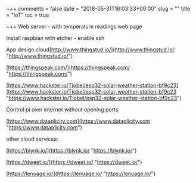 +++
comments = false
date = "2018-05-31T16:03:33+00:00"
slug = ""
title = "IoT"
toc = true

+++
Web server - with temperature readings web page

Install raspbian with etcher - enable ssh

App design cloud[http://www.thingstud.io/](http://www.thingstud.io/ "http://www.thingstud.io/")

[https://thingspeak.com/](https://thingspeak.com/ "https://thingspeak.com/")

[https://www.hackster.io/Tiobel/esp32-solar-weather-station-bf9c23](https://www.hackster.io/Tiobel/esp32-solar-weather-station-bf9c23 "https://www.hackster.io/Tiobel/esp32-solar-weather-station-bf9c23")

Control pi over internet without opening ports

[https://www.dataplicity.com](https://www.dataplicity.com "https://www.dataplicity.com")

other cloud services:

[https://blynk.io/](https://blynk.io/ "https://blynk.io/")

[https://dweet.io/](https://dweet.io/ "https://dweet.io/")

[https://lenuage.io/](https://lenuage.io/ "https://lenuage.io/")